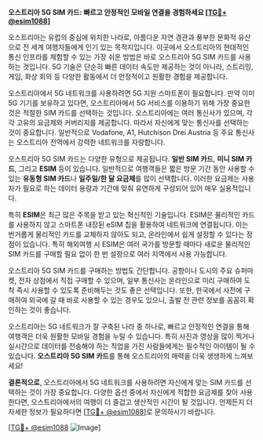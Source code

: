 **오스트리아 5G SIM 카드: 빠르고 안정적인 모바일 연결을 경험하세요 [[TG💪+ @esim1088](https://t.me/s/esim1088)]**

오스트리아는 유럽의 중심에 위치한 나라로, 아름다운 자연 경관과 풍부한 문화적 유산으로 전 세계 여행자들에게 인기 있는 목적지입니다. 이곳에서 오스트리아의 현대적인 통신 인프라를 체험할 수 있는 가장 쉬운 방법은 바로 오스트리아 5G SIM 카드를 사용하는 것입니다. 5G 기술은 단순히 빠른 데이터 속도만 제공하는 것이 아니라, 스트리밍, 게임, 화상 회의 등 다양한 활동에서 더 안정적이고 원활한 경험을 제공합니다.

오스트리아에서 5G 네트워크를 사용하려면 5G 지원 스마트폰이 필요합니다. 만약 이미 5G 기기를 보유하고 있다면, 오스트리아에서 5G 서비스를 이용하기 위해 가장 중요한 것은 적절한 SIM 카드를 선택하는 것입니다. 오스트리아에는 여러 통신사가 있으며, 각각 고유의 요금제와 커버리지를 제공합니다. 따라서 자신에게 맞는 통신사를 선택하는 것이 중요합니다. 일반적으로 Vodafone, A1, Hutchison Drei Austria 등 주요 통신사는 오스트리아 전역에서 강력한 네트워크를 자랑합니다.

오스트리아 5G SIM 카드는 다양한 유형으로 제공됩니다. **일반 SIM 카드**, **미니 SIM 카드**, 그리고 **ESIM** 등이 있습니다. 일반적으로 여행객들은 짧은 방문 기간 동안 사용할 수 있는 **유동형 SIM 카드**나 **일주일/한 달 요금제**를 많이 선택합니다. 이러한 요금제는 사용자가 필요로 하는 데이터 용량과 기간에 맞춰 유연하게 구성되어 있어 매우 실용적입니다.

특히 **ESIM**은 최근 많은 주목을 받고 있는 혁신적인 기술입니다. ESIM은 물리적인 카드를 사용하지 않고 스마트폰 내장된 eSIM 칩을 활용하여 네트워크에 연결됩니다. 이는 번거롭게 물리적인 카드를 교체하지 않아도 되고, 온라인에서 쉽게 설정할 수 있다는 장점이 있습니다. 특히 해외여행 시 ESIM은 여러 국가를 방문할 때마다 새로운 물리적인 SIM 카드를 구매할 필요 없이 한 번 설정으로 여러 지역에서 사용 가능합니다.

오스트리아 5G SIM 카드를 구매하는 방법도 간단합니다. 공항이나 도시의 주요 슈퍼마켓, 전자 상점에서 직접 구매할 수 있으며, 일부 통신사는 온라인으로 미리 구매하여 도착 즉시 사용할 수 있도록 준비해두는 것도 좋은 선택입니다. 또한, 한국에서 사전에 구매하여 외국에 갈 때 바로 사용할 수 있는 경우도 있으니, 출발 전 관련 정보를 꼼꼼히 확인하는 것이 좋습니다.

오스트리아는 5G 네트워크가 잘 구축된 나라 중 하나로, 빠르고 안정적인 연결을 통해 여행객은 더욱 원활한 모바일 경험을 누릴 수 있습니다. 특히 사진과 영상을 많이 찍거나 실시간으로 데이터를 전송해야 하는 직업을 가진 사람들에게는 필수적인 아이템이 될 수 있습니다. **오스트리아 5G SIM 카드**를 통해 오스트리아의 매력을 더욱 생생하게 느껴보세요!

**결론적으로**, 오스트리아에서 5G 네트워크를 사용하려면 자신에게 맞는 SIM 카드를 선택하는 것이 가장 중요합니다. 다양한 옵션 중에서 자신에게 적합한 요금제를 찾아 사용한다면, 오스트리아에서의 여행이 더 즐겁고 생산적인 시간이 될 것입니다. 언제든지 더 자세한 정보가 필요하다면 [[TG💪+ @esim1088](https://t.me/s/esim1088)]로 문의하시기 바랍니다.  

[[TG💪+ @esim1088](https://t.me/s/esim1088) ![Image](https://i.postimg.cc/Y0z9fWf4/image.png)]